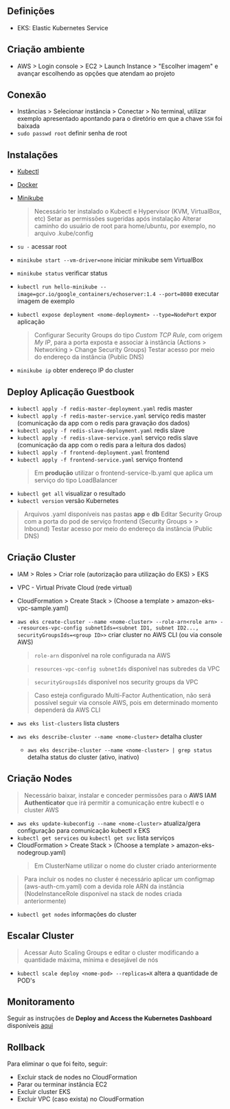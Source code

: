 ## Definições
- EKS: Elastic Kubernetes Service

## Criação ambiente
- AWS > Login console > EC2 > Launch Instance > "Escolher imagem" e avançar escolhendo as opções que atendam ao projeto

## Conexão
- Instâncias > Selecionar instância > Conectar > No terminal, utilizar exemplo apresentado apontando para o diretório em que a chave `SSH` foi baixada
- `sudo passwd root` definir senha de root

## Instalações
- [Kubectl](https://kubernetes.io/docs/tasks/tools/#kubectl)
- [Docker](https://www.docker.com/)
- [Minikube](https://kubernetes.io/docs/tasks/tools/#minikube)
    >Necessário ter instalado o Kubectl e Hypervisor (KVM, VirtualBox, etc)
    >Setar as permissões sugeridas após instalação
    >Alterar caminho do usuário de root para home/ubuntu, por exemplo, no arquivo .kube/config

- `su -` acessar root
- `minikube start --vm-driver=none` iniciar minikube sem VirtualBox
- `minikube status` verificar status
- `kubectl run hello-minikube --image=gcr.io/google_containers/echoserver:1.4 --port=8080` executar imagem de exemplo
- `kubectl expose deployment <nome-deployment> --type=NodePort` expor aplicação
    >Configurar Security Groups do tipo _Custom TCP Rule_, com origem _My IP_, para a porta exposta e associar à instância (Actions > Networking > Change Security Groups)
    >Testar acesso por meio do endereço da instância (Public DNS)
- `minikube ip` obter endereço IP do cluster

## Deploy Aplicação Guestbook
- `kubectl apply -f redis-master-deployment.yaml` redis master
- `kubectl apply -f redis-master-service.yaml` serviço redis master (comunicação da app com o redis para gravação dos dados)
- `kubectl apply -f redis-slave-deployment.yaml` redis slave
- `kubectl apply -f redis-slave-service.yaml` serviço redis slave (comunicação da app com o redis para a leitura dos dados)
- `kubectl apply -f frontend-deployment.yaml` frontend
- `kubectl apply -f frontend-service.yaml` serviço frontend
    >Em **produção** utilizar o frontend-service-lb.yaml que aplica um serviço do tipo LoadBalancer
- `kubectl get all` visualizar o resultado
- `kubectl version` versão Kubernetes

>Arquivos .yaml disponíveis nas pastas **app** e **db**
>Editar Security Group com a porta do pod de serviço frontend (Security Groups > <group-name> > Inbound)
>Testar acesso por meio do endereço da instância (Public DNS)

## Criação Cluster
- IAM > Roles > Criar role (autorização para utilização do EKS) > EKS
- VPC - Virtual Private Cloud (rede virtual)
- CloudFormation > Create Stack > (Choose a template > amazon-eks-vpc-sample.yaml)
- `aws eks create-cluster --name <nome-cluster> --role-arn<role arn> --resources-vpc-config subnetIds=<subnet ID1, subnet ID2..., securityGroupsIds=<group ID>>` criar cluster no AWS CLI (ou via console AWS)
    >`role-arn` disponível na role configurada na AWS

    >`resources-vpc-config subnetIds` disponível nas subredes da VPC

    >`securityGroupsIds` disponível nos security groups da VPC

    >Caso esteja configurado Multi-Factor Authentication, não será possível seguir via console AWS, pois em determinado momento dependerá da AWS CLI
- `aws eks list-clusters` lista clusters
- `aws eks describe-cluster --name <nome-cluster>` detalha cluster
    - `aws eks describe-cluster --name <nome-cluster> | grep status` detalha status do cluster (ativo, inativo)

## Criação Nodes
>Necessário baixar, instalar e conceder permissões para o **AWS IAM Authenticator** que irá permitir a comunicação entre kubectl e o cluster AWS

- `aws eks update-kubeconfig --name <nome-cluster>` atualiza/gera configuração para comunicação kubectl x EKS
- `kubectl get services` ou `kubectl get svc` lista serviços
- CloudFormation > Create Stack > (Choose a template > amazon-eks-nodegroup.yaml)
    >Em ClusterName utilizar o nome do cluster criado anteriormente    
>Para incluir os nodes no cluster é necessário aplicar um configmap (aws-auth-cm.yaml) com a devida role ARN da instância (NodeInstanceRole disponível na stack de nodes criada anteriormente)
- `kubectl get nodes` informações do cluster

## Escalar Cluster
>Acessar Auto Scaling Groups e editar o cluster modificando a quantidade máxima, mínima e desejável de nós
- `kubectl scale deploy <nome-pod> --replicas=X` altera a quantidade de POD's

## Monitoramento
Seguir as instruções de **Deploy and Access the Kubernetes Dashboard** disponíveis [aqui](https://kubernetes.io/docs/tasks/access-application-cluster/web-ui-dashboard/#deploying-the-dashboard-ui)

## Rollback
Para eliminar o que foi feito, seguir:
- Excluir stack de nodes no CloudFormation
- Parar ou terminar instância EC2
- Excluir cluster EKS
- Excluir VPC (caso exista) no CloudFormation